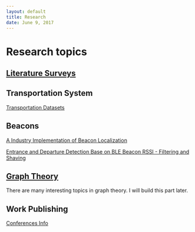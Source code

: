 ```yaml
---
layout: default
title: Research
date: June 9, 2017
---
```

# Research topics

## [Literature Surveys](Research/Literature-Survey)

## Transportation System
[Transportation Datasets](Research/Transportation-System/Transportation-Datasets)

## Beacons

[A Industry Implementation of Beacon Localization](Research/Beacon/Beacon-Localization-Industry) 

[Entrance and Departure Detection Base on BLE Beacon RSSI - Filtering and Shaving](Research/Beacon/Beacon-Filtering) 

## [Graph Theory](Research/graphTheory) 
There are many interesting topics in graph theory. I will build this part later.

## Work Publishing
[Conferences Info](Research/Paper/Conferences-Info)
